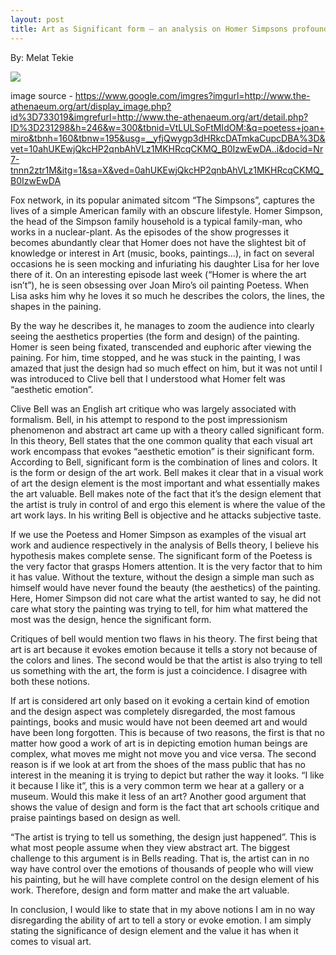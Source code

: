 ```yaml
---
layout: post
title: Art as Significant form – an analysis on Homer Simpsons profound obsession on Joan Miro’s Poetess.
---
```

By: Melat Tekie


<img src="http://www.the-athenaeum.org/art/display_image.php?id=733019" >


image source - https://www.google.com/imgres?imgurl=http://www.the-athenaeum.org/art/display_image.php?id%3D733019&imgrefurl=http://www.the-athenaeum.org/art/detail.php?ID%3D231298&h=246&w=300&tbnid=VtLULSoFtMIdOM:&q=poetess+joan+miro&tbnh=160&tbnw=195&usg=__yfjQwygp3dHRkcDATmkaCupcDBA%3D&vet=10ahUKEwjQkcHP2qnbAhVLz1MKHRcqCKMQ_B0IzwEwDA..i&docid=Nr7-tnnn2ztr1M&itg=1&sa=X&ved=0ahUKEwjQkcHP2qnbAhVLz1MKHRcqCKMQ_B0IzwEwDA





  Fox network, in its popular animated sitcom “The Simpsons”, captures the lives of a simple American family with an obscure lifestyle. Homer Simpson, the head of the Simpson family household is a typical family-man, who works in a nuclear-plant. As the episodes of the show progresses it becomes abundantly clear that Homer does not have the slightest bit of knowledge or interest in Art (music, books, paintings…), in fact on several occasions he is seen mocking and infuriating his daughter Lisa for her love there of it. On an interesting episode last week (“Homer is where the art isn’t”), he is seen obsessing over Joan Miro’s oil painting Poetess.  When Lisa asks him why he loves it so much he describes the colors, the lines, the shapes in the paining.



  By the way he describes it, he manages to zoom the audience into clearly seeing the aesthetics properties (the form and design) of the painting. Homer is seen being fixated, transcended and euphoric after viewing the paining. For him, time stopped, and he was stuck in the painting, I was amazed that just the design had so much effect on him, but it was not until I was introduced to Clive bell that I understood what Homer felt was “aesthetic emotion”.  
  
  Clive Bell was an English art critique who was largely associated with formalism. Bell, in his attempt to respond to the post impressionism phenomenon and abstract art came up with a theory called significant form. In this theory, Bell states that the one common quality that each visual art work encompass that evokes “aesthetic emotion” is their significant form. According to Bell, significant form is the combination of lines and colors. It is the form or design of the art work. Bell makes it clear that in a visual work of art the design element is the most important and what essentially makes the art valuable. Bell makes note of the fact that it’s the design element that the artist is truly in control of and ergo this element is where the value of the art work lays. In his writing Bell is objective and he attacks subjective taste.

  If we use the Poetess and Homer Simpson as examples of the visual art work and audience respectively in the analysis of Bells theory, I believe his hypothesis makes complete sense. The significant form of the Poetess is the very factor that grasps Homers attention. It is the very factor that to him it has value. Without the texture, without the design a simple man such as himself would have never found the beauty (the aesthetics) of the painting. Here, Homer Simpson did not care what the artist wanted to say, he did not care what story the painting was trying to tell, for him what mattered the most was the design, hence the significant form.

  Critiques of bell would mention two flaws in his theory. The first being that art is art because it evokes emotion because it tells a story not because of the colors and lines. The second would be that the artist is also trying to tell us something with the art, the form is just a coincidence. I disagree with both these notions.

  If art is considered art only based on it evoking a certain kind of emotion and the design aspect was completely disregarded, the most famous paintings, books and music would have not been deemed art and would have been long forgotten. This is because of two reasons, the first is that no matter how good a work of art is in depicting emotion human beings are complex, what moves me might not move you and vice versa. The second reason is if we look at art from the shoes of the mass public that has no interest in the meaning it is trying to depict but rather the way it looks. “I like it because I like it”, this is a very common term we hear at a gallery or a museum. Would this make it less of an art? Another good argument that shows the value of design and form is the fact that art schools critique and praise paintings based on design as well. 

  “The artist is trying to tell us something, the design just happened”. This is what most people assume when they view abstract art. The biggest challenge to this argument is in Bells reading. That is, the artist can in no way have control over the emotions of thousands of people who will view his painting, but he will have complete control on the design element of his work. Therefore, design and form matter and make the art valuable. 

  In conclusion, I would like to state that in my above notions I am in no way disregarding the ability of art to tell a story or evoke emotion. I am simply stating the significance of design element and the value it has when it comes to visual art.
